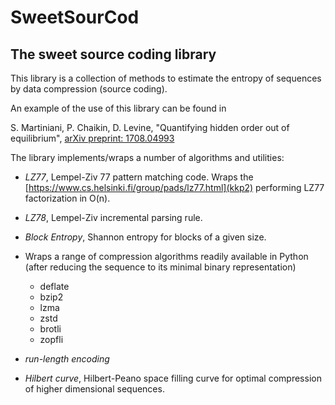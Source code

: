 **SweetSourCod**
=====================================================================

The sweet source coding library
----------------------------------------------------------------------

This library is a collection of methods to estimate the entropy of sequences by data compression (source coding).

An example of the use of this library can be found in

S. Martiniani, P. Chaikin, D. Levine, "Quantifying hidden order out of equilibrium", [arXiv preprint: 1708.04993](https://arxiv.org/abs/1708.04993)

The library implements/wraps a number of algorithms and utilities:

- *LZ77*, Lempel-Ziv 77 pattern matching code. Wraps the [https://www.cs.helsinki.fi/group/pads/lz77.html](kkp2) performing LZ77 factorization in O(n).

- *LZ78*, Lempel-Ziv incremental parsing rule.

- *Block Entropy*, Shannon entropy for blocks of a given size.

- Wraps a range of compression algorithms readily available in Python (after reducing the sequence to its minimal binary representation)
  * deflate
  * bzip2
  * lzma
  * zstd
  * brotli
  * zopfli
  
- *run-length encoding*

- *Hilbert curve*, Hilbert-Peano space filling curve for optimal compression of higher dimensional sequences.
